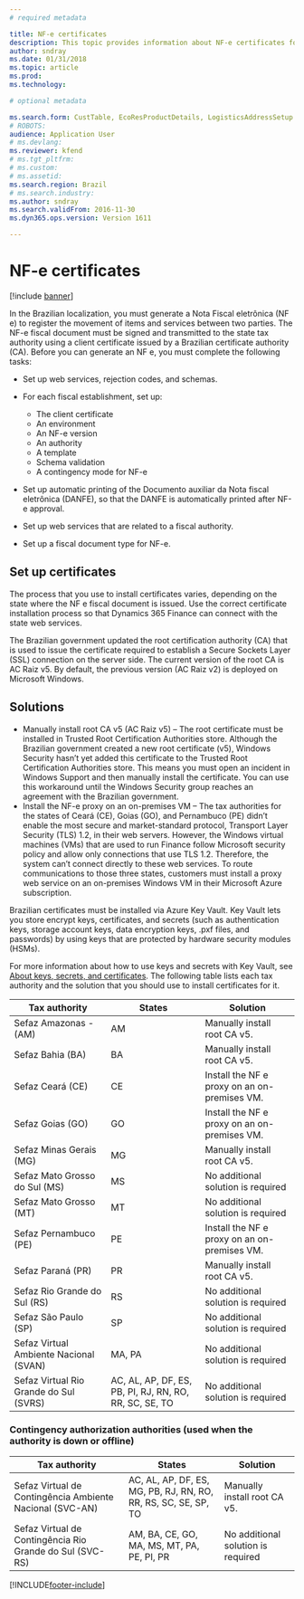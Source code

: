 ```yaml
---
# required metadata

title: NF-e certificates
description: This topic provides information about NF-e certificates for Microsoft Dynamics 365 Finance and the solution you should use for each state tax authority.
author: sndray
ms.date: 01/31/2018
ms.topic: article
ms.prod: 
ms.technology: 

# optional metadata

ms.search.form: CustTable, EcoResProductDetails, LogisticsAddressSetup
# ROBOTS: 
audience: Application User
# ms.devlang: 
ms.reviewer: kfend
# ms.tgt_pltfrm: 
# ms.custom: 
# ms.assetid: 
ms.search.region: Brazil
# ms.search.industry: 
ms.author: sndray
ms.search.validFrom: 2016-11-30
ms.dyn365.ops.version: Version 1611

---
```


# NF-e certificates

[!include [banner](../includes/banner.md)]

In the Brazilian localization, you must generate a Nota Fiscal eletrônica (NF e) to register the movement of items and services between two parties.
The NF-e fiscal document must be signed and transmitted to the state tax authority using a client certificate issued by a Brazilian certificate authority (CA).
Before you can generate an NF e, you must complete the following tasks:
- Set up web services, rejection codes, and schemas.
- For each fiscal establishment, set up:

    - The client certificate
    - An environment
    - An NF-e version
    - An authority
    - A template
    - Schema validation
    - A contingency mode for NF-e
    
- Set up automatic printing of the Documento auxiliar da Nota fiscal eletrônica (DANFE), so that the DANFE is automatically printed after NF-e approval.
- Set up web services that are related to a fiscal authority.
- Set up a fiscal document type for NF-e.

## Set up certificates
The process that you use to install certificates varies, depending on the state where the NF e fiscal document is issued. Use the correct certificate installation process so that Dynamics 365 Finance can connect with the state web services.

The Brazilian government updated the root certification authority (CA) that is used to issue the certificate required  to establish a Secure Sockets Layer (SSL) connection on the server side. The current version of the root CA is AC Raiz v5. By default, the previous version (AC Raiz v2) is deployed on Microsoft Windows.

## Solutions
- Manually install root CA v5 (AC Raiz v5) – The root certificate must be installed in Trusted Root Certification Authorities store. Although the Brazilian government created a new root certificate (v5), Windows Security hasn’t yet added this certificate to the Trusted Root Certification Authorities store. This means you must open an incident in Windows Support and then manually install the certificate. You can use this workaround until the Windows Security group reaches an agreement with the Brazilian government.
- Install the NF-e proxy on an on-premises VM – The tax authorities for the states of Ceará (CE), Goias (GO), and Pernambuco (PE) didn’t enable the most secure and market-standard protocol, Transport Layer Security (TLS) 1.2, in their web servers. However, the Windows virtual machines (VMs) that are used to run Finance follow Microsoft security policy and allow only connections that use TLS 1.2. Therefore, the system can’t connect directly to these web services. To route communications to those three states, customers must install a proxy web service on an on-premises Windows VM in their Microsoft Azure subscription.

Brazilian certificates must be installed via Azure Key Vault. Key Vault lets you store encrypt keys, certificates, and secrets (such as authentication keys, storage account keys, data encryption keys, .pxf files, and passwords) by using keys that are protected by hardware security modules (HSMs).

For more information about how to use keys and secrets with Key Vault, see [About keys, secrets, and certificates](/rest/api/keyvault/about-keys--secrets-and-certificates).
The following table lists each tax authority and the solution that you should use to install certificates for it.

|Tax authority|	States|	Solution|
|-------------|-------|---------|
|Sefaz Amazonas - (AM)|	AM|	Manually install root CA v5.|
|Sefaz Bahia (BA)|	BA|	Manually install root CA v5.|
|Sefaz Ceará (CE)|	CE|	Install the NF e proxy on an on-premises VM.|
|Sefaz Goias (GO)|	GO|	Install the NF e proxy on an on-premises VM.|
|Sefaz Minas Gerais (MG)|	MG|	Manually install root CA v5.|
|Sefaz Mato Grosso do Sul (MS)|	MS|	No additional solution is required|
|Sefaz Mato Grosso (MT)|	MT|	No additional solution is required|
|Sefaz Pernambuco (PE)|	PE|	Install the NF e proxy on an on-premises VM.|
|Sefaz Paraná (PR)|	PR|	Manually install root CA v5.|
|Sefaz Rio Grande do Sul (RS)|	RS|	No additional solution is required|
|Sefaz São Paulo (SP)|	SP|	No additional solution is required|
|Sefaz Virtual Ambiente Nacional (SVAN)|	MA, PA|	No additional solution is required|
|Sefaz Virtual Rio Grande do Sul (SVRS)|	AC, AL, AP, DF, ES, PB, PI, RJ, RN, RO, RR, SC, SE, TO|	No additional solution is required|

### Contingency authorization authorities (used when the authority is down or offline)

|Tax authority|	States|	Solution|
|-------------|-------|---------|
|Sefaz Virtual de Contingência Ambiente Nacional (SVC-AN)|	AC, AL, AP, DF, ES, MG, PB, RJ, RN, RO, RR, RS, SC, SE, SP, TO|	Manually install root CA v5.|
Sefaz Virtual de Contingência Rio Grande do Sul (SVC-RS)|	AM, BA, CE, GO, MA, MS, MT, PA, PE, PI, PR|	No additional solution is required|




[!INCLUDE[footer-include](../../includes/footer-banner.md)]